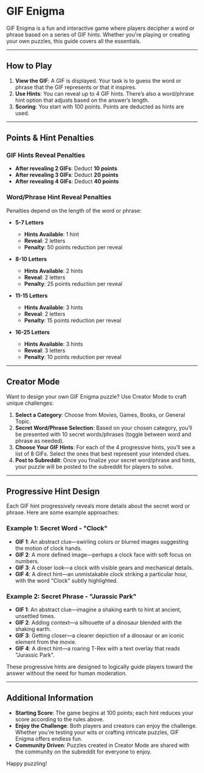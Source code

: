 # GIF Enigma

GIF Enigma is a fun and interactive game where players decipher a word or phrase based on a series of GIF hints. Whether you're playing or creating your own puzzles, this guide covers all the essentials.

---

## How to Play

1. **View the GIF**: A GIF is displayed. Your task is to guess the word or phrase that the GIF represents or that it inspires.
2. **Use Hints**: You can reveal up to 4 GIF hints. There’s also a word/phrase hint option that adjusts based on the answer’s length.
3. **Scoring**: You start with 100 points. Points are deducted as hints are used.

---

## Points & Hint Penalties

### GIF Hints Reveal Penalties

- **After revealing 2 GIFs**: Deduct **10 points**
- **After revealing 3 GIFs**: Deduct **20 points**
- **After revealing 4 GIFs**: Deduct **40 points**

### Word/Phrase Hint Reveal Penalties

Penalties depend on the length of the word or phrase:

- **5-7 Letters**  
  - **Hints Available**: 1 hint  
  - **Reveal**: 2 letters  
  - **Penalty**: 50 points reduction per reveal

- **8-10 Letters**  
  - **Hints Available**: 2 hints  
  - **Reveal**: 2 letters  
  - **Penalty**: 25 points reduction per reveal

- **11-15 Letters**  
  - **Hints Available**: 3 hints  
  - **Reveal**: 2 letters  
  - **Penalty**: 15 points reduction per reveal

- **16-25 Letters**  
  - **Hints Available**: 3 hints  
  - **Reveal**: 3 letters  
  - **Penalty**: 10 points reduction per reveal

---

## Creator Mode

Want to design your own GIF Enigma puzzle? Use Creator Mode to craft unique challenges:

1. **Select a Category**: Choose from Movies, Games, Books, or General Topic.
2. **Secret Word/Phrase Selection**: Based on your chosen category, you’ll be presented with 10 secret words/phrases (toggle between word and phrase as needed).
3. **Choose Your GIF Hints**: For each of the 4 progressive hints, you’ll see a list of 8 GIFs. Select the ones that best represent your intended clues.
4. **Post to Subreddit**: Once you finalize your secret word/phrase and hints, your puzzle will be posted to the subreddit for players to solve.

---

## Progressive Hint Design

Each GIF hint progressively reveals more details about the secret word or phrase. Here are some example approaches:

### Example 1: Secret Word - "Clock"

- **GIF 1**: An abstract clue—swirling colors or blurred images suggesting the motion of clock hands.
- **GIF 2**: A more defined image—perhaps a clock face with soft focus on numbers.
- **GIF 3**: A closer look—a clock with visible gears and mechanical details.
- **GIF 4**: A direct hint—an unmistakable clock striking a particular hour, with the word "Clock" subtly highlighted.

### Example 2: Secret Phrase - "Jurassic Park"

- **GIF 1**: An abstract clue—imagine a shaking earth to hint at ancient, unsettled times.
- **GIF 2**: Adding context—a silhouette of a dinosaur blended with the shaking earth.
- **GIF 3**: Getting closer—a clearer depiction of a dinosaur or an iconic element from the movie.
- **GIF 4**: A direct hint—a roaring T-Rex with a text overlay that reads "Jurassic Park".

These progressive hints are designed to logically guide players toward the answer without the need for human moderation.

---

## Additional Information

- **Starting Score**: The game begins at 100 points; each hint reduces your score according to the rules above.
- **Enjoy the Challenge**: Both players and creators can enjoy the challenge. Whether you're testing your wits or crafting intricate puzzles, GIF Enigma offers endless fun.
- **Community Driven**: Puzzles created in Creator Mode are shared with the community on the subreddit for everyone to enjoy.

Happy puzzling!
